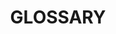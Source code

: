 ---
breadcrumbs: []
page_name: glossary
title: GLOSSARY
redirect: https://chromium.googlesource.com/chromiumos/docs/+/HEAD/glossary.md
---